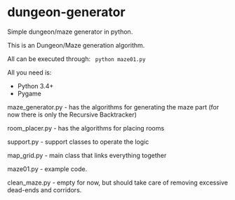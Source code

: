 # dungeon-generator
Simple dungeon/maze generator in python.

This is an Dungeon/Maze generation algorithm.

All can be executed through:
<code>
python maze01.py
</code>

All you need is:
- Python 3.4+
- Pygame

maze_generator.py - has the algorithms for generating the maze part (for now there is only the Recursive Backtracker)

room_placer.py - has the algorithms for placing rooms

support.py - support classes to operate the logic

map_grid.py - main class that links everything together

maze01.py - example code.

clean_maze.py - empty for now, but should take care of removing excessive dead-ends and corridors.
